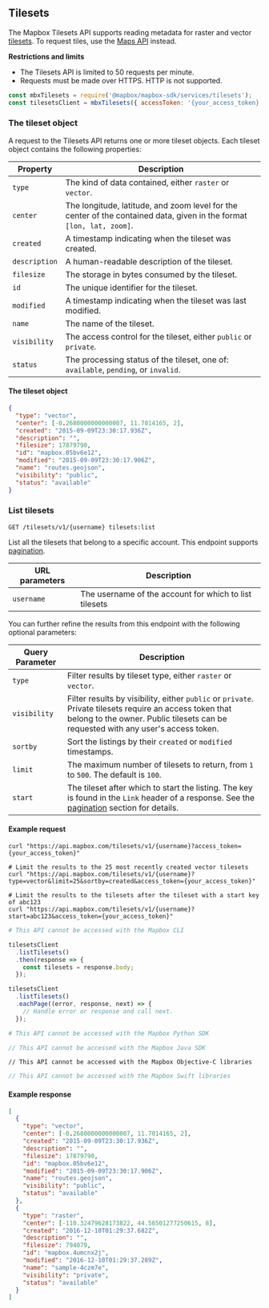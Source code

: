 ## Tilesets

The Mapbox Tilesets API supports reading metadata for raster and vector [tilesets](https://www.mapbox.com/help/define-tileset/). To request tiles, use the [Maps API](#maps) instead.

**Restrictions and limits**

- The Tilesets API is limited to 50 requests per minute.
- Requests must be made over HTTPS. HTTP is not supported.

```javascript
const mbxTilesets = require('@mapbox/mapbox-sdk/services/tilesets');
const tilesetsClient = mbxTilesets({ accessToken: '{your_access_token}' });
```

### The tileset object

A request to the Tilesets API returns one or more tileset objects. Each tileset object contains the following properties:

Property | Description
--- | ---
`type` | The kind of data contained, either `raster` or `vector`.
`center` | The longitude, latitude, and zoom level for the center of the contained data, given in the format `[lon, lat, zoom]`.
`created` | A timestamp indicating when the tileset was created.
`description` | A human-readable description of the tileset.
`filesize` | The storage in bytes consumed by the tileset.
`id` | The unique identifier for the tileset.
`modified` | A timestamp indicating when the tileset was last modified.
`name` | The name of the tileset.
`visibility` | The access control for the tileset, either `public` or `private`.
`status` | The processing status of the tileset, one of: `available`, `pending`, or `invalid`.

#### The tileset object

```json
{
  "type": "vector",
  "center": [-0.2680000000000007, 11.7014165, 2],
  "created": "2015-09-09T23:30:17.936Z",
  "description": "",
  "filesize": 17879790,
  "id": "mapbox.05bv6e12",
  "modified": "2015-09-09T23:30:17.906Z",
  "name": "routes.geojson",
  "visibility": "public",
  "status": "available"
}
```

### List tilesets

```endpoint
GET /tilesets/v1/{username} tilesets:list
```

List all the tilesets that belong to a specific account. This endpoint supports [pagination](#pagination).

URL parameters | Description
--- | ---
`username` | The username of the account for which to list tilesets

You can further refine the results from this endpoint with the following optional parameters:

Query Parameter | Description
----------|------------
`type` | Filter results by tileset type, either `raster` or `vector`.
`visibility` | Filter results by visibility, either `public` or `private`. Private tilesets require an access token that belong to the owner. Public tilesets can be requested with any user's access token.
`sortby` | Sort the listings by their `created` or `modified` timestamps.
`limit` | The maximum number of tilesets to return, from `1` to `500`. The default is `100`.
`start` | The tileset after which to start the listing. The key is found in the `Link` header of a response. See the [pagination](#pagination) section for details.

#### Example request

```curl
curl "https://api.mapbox.com/tilesets/v1/{username}?access_token={your_access_token}"

# Limit the results to the 25 most recently created vector tilesets
curl "https://api.mapbox.com/tilesets/v1/{username}?type=vector&limit=25&sortby=created&access_token={your_access_token}"

# Limit the results to the tilesets after the tileset with a start key of abc123
curl "https://api.mapbox.com/tilesets/v1/{username}?start=abc123&access_token={your_access_token}"
```

```bash
# This API cannot be accessed with the Mapbox CLI
```

```javascript
tilesetsClient
  .listTilesets()
  .then(response => {
    const tilesets = response.body;
  });

tilesetsClient
  .listTilesets()
  .eachPage((error, response, next) => {
    // Handle error or response and call next.
  });
```

```python
# This API cannot be accessed with the Mapbox Python SDK
```

```java
// This API cannot be accessed with the Mapbox Java SDK
```

```objc
// This API cannot be accessed with the Mapbox Objective-C libraries
```

```swift
// This API cannot be accessed with the Mapbox Swift libraries
```

#### Example response

```json
[
  {
    "type": "vector",
    "center": [-0.2680000000000007, 11.7014165, 2],
    "created": "2015-09-09T23:30:17.936Z",
    "description": "",
    "filesize": 17879790,
    "id": "mapbox.05bv6e12",
    "modified": "2015-09-09T23:30:17.906Z",
    "name": "routes.geojson",
    "visibility": "public",
    "status": "available"
  },
  {
    "type": "raster",
    "center": [-110.32479628173822, 44.56501277250615, 8],
    "created": "2016-12-10T01:29:37.682Z",
    "description": "",
    "filesize": 794079,
    "id": "mapbox.4umcnx2j",
    "modified": "2016-12-10T01:29:37.289Z",
    "name": "sample-4czm7e",
    "visibility": "private",
    "status": "available"
  }
]
```
